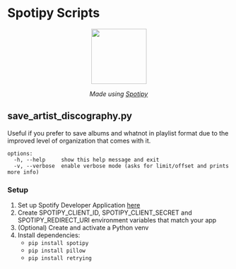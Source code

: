 # Spotipy Scripts

<p align="center">
  <img src="https://avatars.githubusercontent.com/u/117038620?s=200&v=4" width="125px"/></img>
</p>
<p align="center">
  <i>Made using <a href="https://github.com/spotipy-dev/spotipy">Spotipy</a></i>
</p>

## save_artist_discography.py

Useful if you prefer to save albums and whatnot in playlist format due to the improved level of organization that comes with it.

```
options:
  -h, --help     show this help message and exit
  -v, --verbose  enable verbose mode (asks for limit/offset and prints more info)
```

### Setup

1. Set up Spotify Developer Application [here](https://developer.spotify.com/dashboard)
1. Create SPOTIPY_CLIENT_ID, SPOTIPY_CLIENT_SECRET and SPOTIPY_REDIRECT_URI environment variables that match your app
2. (Optional) Create and activate a Python venv
3. Install dependencies:
    - `pip install spotipy`
    - `pip install pillow`
    - `pip install retrying`